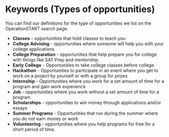 # Keywords (Types of opportunities)

You can find our definitions for the type of opportunities we list on the OperationSTART search page.

* **Classes** - opportunities that hold classes to teach you&#x20;
* **College Advising** - opportunities where someone will help you with your college applications&#x20;
* **College Preparation** - opportunities that help prepare you for college with things like SAT Prep and mentorship&#x20;
* **Early College** - Opportunities to take college classes before college&#x20;
* **Hackathon** - Opportunities to participate in an event where you get to work on a project by yourself or with a group for prizes&#x20;
* **Internship** - Opportunities where you work for a set amount of time for a program and gain work experience&#x20;
* **Job** - opportunities where you work without a set amount of time for a program&#x20;
* **Scholarships** - opportunities to win money through applications and/or essays&#x20;
* **Summer Programs** - Opportunities that run during the summer where you do not earn money or work&#x20;
* **Volunteering** - opportunities where you help programs for free for a short period of time.&#x20;



